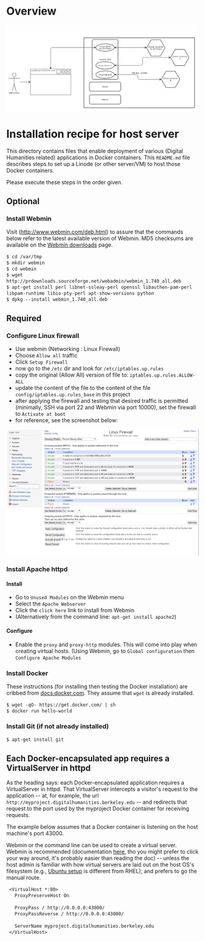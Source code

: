 # Overview

![Digital Humanities Project Hosting using container-based multi-tenancy architecture](docs/DH-Project_ContainerizedMultitenancyArchitecture.png?raw=true "DH Project Hosting: container-based multi-tenancy architecture diagram")

# Installation recipe for host server

This directory contains files that enable deployment of various (Digital Humanities related) applications in Docker containers. This `README.md` file describes steps to set up a Linode (or other server/VM) to host those Docker containers.

Please execute these steps in the order given.

## Optional

### Install Webmin

Visit (http://www.webmin.com/deb.html) to assure that the commands below refer to the latest available version of Webmin. MD5 checksums are available on the [Webmin downloads](http://www.webmin.com/download.html) page.

  ```
  $ cd /var/tmp
  $ mkdir webmin
  $ cd webmin
  $ wget http://prdownloads.sourceforge.net/webadmin/webmin_1.740_all.deb
  $ apt-get install perl libnet-ssleay-perl openssl libauthen-pam-perl libpam-runtime libio-pty-perl apt-show-versions python
  $ dpkg --install webmin_1.740_all.deb
  ```

## Required

### Configure Linux firewall

* Use webmin (Networking : Linux Firewall)
* Choose `Allow all` traffic
* Click `Setup Firewall`
* now go to the `/etc` dir and look for `/etc/iptables.up.rules`
* copy the original (Allow All) version of file to: `iptables.up.rules.ALLOW-ALL`
* update the content of the file to the content of the file `config/iptables.up.rules_base` in this project
* after applying the firewall and testing that desired traffic is permitted (minimally, SSH via port 22 and Webmin via port 10000), set the firewall to `Activate at boot`
* for reference, see the screenshot below:

![Linux Firewall configuration on Webmin interface](docs/LinuxFirewall_WebminScreenshot.png?raw=true "Linux Firewall configuration on Webmin interface")

### Install Apache httpd

#### Install

* Go to `Unused Modules` on the Webmin menu
* Select the `Apache Webserver`
* Click the `click here` link to install from Webmin
* (Alternatively from the command line: `apt-get install apache2`)

#### Configure

* Enable the `proxy` and `proxy-http` modules. This will come into play when creating virtual hosts. (Using Webmin, go to `Global configuration` then `Configure Apache Modules`

### Install Docker

These instructions (for installing then testing the Docker installation) are cribbed from [docs.docker.com](https://docs.docker.com/installation/ubuntulinux/). They assume that `wget` is already installed.

  ```
  $ wget -qO- https://get.docker.com/ | sh
  $ docker run hello-world
  ```

### Install Git (if not already installed)

  ```
  $ apt-get install git
  ```
## Each Docker-encapsulated app requires a VirtualServer in httpd

As the heading says: each Docker-encapsulated application requires a VirtualServer in httpd. That VirtualServer intercepts a visitor's request to the application -- at, for example, the url `http://myproject.digitalhumanities.berkeley.edu` -- and redirects that request to the port used by the myproject Docker container for receiving requests.

The example below assumes that a Docker container is listening on the host machine's port 43000.

Webmin or the command line can be used to create a virtual server. Webmin is recommended (documentation [here](http://doxfer.webmin.com/Webmin/Apache_Webserver#Creating_a_new_virtual_host), tho you might prefer to click your way around, it's probably easier than reading the doc) -- unless the host admin is familiar with how virtual servers are laid out on the host OS's filesystem (e.g., [Ubuntu setup](https://www.digitalocean.com/community/tutorials/how-to-set-up-apache-virtual-hosts-on-ubuntu-14-04-lts) is different from RHEL); and prefers to go the manual route. 

  ```
   <VirtualHost *:80>
     ProxyPreserveHost On

     ProxyPass / http://0.0.0.0:43000/
     ProxyPassReverse / http://0.0.0.0:43000/

     ServerName myproject.digitalhumanities.berkeley.edu
   </VirtualHost>

  ```



